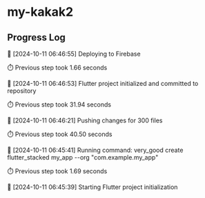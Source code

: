 # my-kakak2
## Progress Log
🔄 [2024-10-11 06:46:55] Deploying to Firebase

⏱️ Previous step took 1.66 seconds

🔄 [2024-10-11 06:46:53] Flutter project initialized and committed to repository

⏱️ Previous step took 31.94 seconds

🔄 [2024-10-11 06:46:21] Pushing changes for 300 files

⏱️ Previous step took 40.50 seconds

🔄 [2024-10-11 06:45:41] Running command: very_good create flutter_stacked my_app --org "com.example.my_app"

⏱️ Previous step took 1.69 seconds

🔄 [2024-10-11 06:45:39] Starting Flutter project initialization
